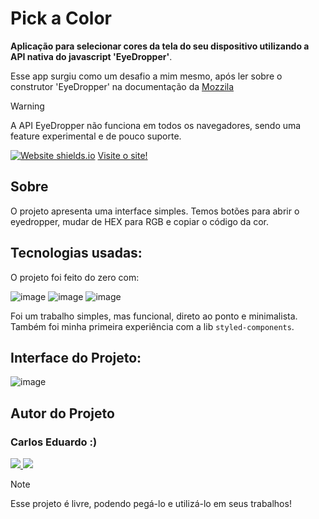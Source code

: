# Pick a Color

**Aplicação para selecionar cores da tela do seu dispositivo utilizando a API nativa do javascript 'EyeDropper'**.

Esse app surgiu como um desafio a mim mesmo, após ler sobre o construtor 'EyeDropper' na documentação da [Mozzila](https://developer.mozilla.org/en-US/docs/Web/API/EyeDropper)

> [!WARNING]
> A API EyeDropper não funciona em todos os navegadores, sendo uma feature experimental e de pouco suporte.

[![Website shields.io](https://img.shields.io/website-up-down-green-red/http/shields.io.svg)](http://shields.io/)
[Visite o site!](https://pick-a-color-steel.vercel.app/)

## Sobre

O projeto apresenta uma interface simples. Temos botões para abrir o eyedropper, mudar de HEX para RGB e copiar o código da cor. 

## Tecnologias usadas:

O projeto foi feito do zero com:


![image](https://img.shields.io/badge/React-20232A?style=for-the-badge&logo=react&logoColor=61DAFB)
![image](https://img.shields.io/badge/TypeScript-007ACC?style=for-the-badge&logo=typescript&logoColor=white)
![image](https://img.shields.io/badge/styled--components-DB7093?style=for-the-badge&logo=styled-components&logoColor=white)

Foi um trabalho simples, mas funcional, direto ao ponto e minimalista. 
Também foi minha primeira experiência com a lib `styled-components`.

## Interface do Projeto:

![image](https://i.ibb.co/yf158t1/Captura-de-tela-2024-03-14-122957.png)

## Autor do Projeto

### Carlos Eduardo :)

<p> 
  <a href="https://github.com/carlosEduardDev">
    <img src="https://img.shields.io/badge/GitHub-100000?style=for-the-badge&logo=github&logoColor=white" />
  </a> 
  <a href="https://api.whatsapp.com/send?phone=5511974265092/">
    <img src="https://img.shields.io/badge/WhatsApp-25D366?style=for-the-badge&logo=whatsapp&logoColor=white" />
  </a>   
</p>

> [!NOTE]  
>
>Esse projeto é livre, podendo pegá-lo e utilizá-lo em seus trabalhos!
